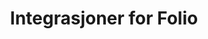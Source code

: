 ---
title: Integrasjoner for Folio
description:
   Vi har bistått Folio med å koble alle de mest populære regnskapsprogrammene i Norge med deres banksystem. Integrasjonene er fyllt med nyttig funksjonalitet, tilpasset behovene hos brukerne.  
categories:
 - integrations
 - development
customer: Folio
dateFrom: 2020-01-01
---